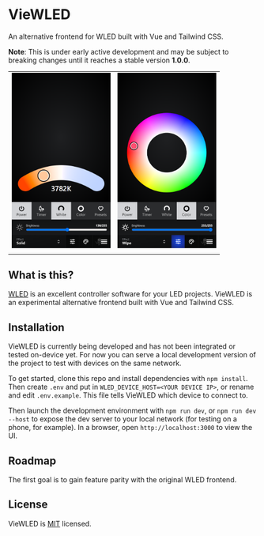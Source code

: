 # VieWLED

An alternative frontend for WLED built with Vue and Tailwind CSS.

**Note**: This is under early active development and may be subject to breaking changes until it reaches a stable version **1.0.0**.

|||
|-|-|
| <img src="docs/images/preview.png?raw=true" width="200"> | <img src="docs/images/preview2.png?raw=true" width="200"> |
|||

## What is this?

[WLED](https://github.com/Aircoookie/WLED) is an excellent controller software for your LED projects. VieWLED is an experimental alternative frontend built with Vue and Tailwind CSS.
## Installation

VieWLED is currently being developed and has not been integrated or tested on-device yet. For now you can serve a local development version of the project to test with devices on the same network.

To get started, clone this repo and install dependencies with `npm install`. Then create `.env` and put in `WLED_DEVICE_HOST=<YOUR DEVICE IP>`, or rename and edit `.env.example`. This file tells VieWLED which device to connect to.

Then launch the development environment with `npm run dev`, or `npm run dev --host` to expose the dev server to your local network (for testing on a phone, for example). In a browser, open `http://localhost:3000` to view the UI.

## Roadmap

The first goal is to gain feature parity with the original WLED frontend.

## License

VieWLED is [MIT](LICENSE) licensed.
